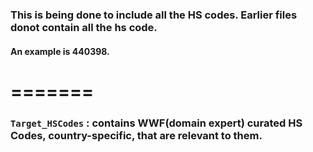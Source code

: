 ### This is being done to include all the HS codes. Earlier files donot contain all the hs code.
#### An example is 440398.

=======
=======

### `Target_HSCodes` : contains WWF(domain expert) curated HS Codes, country-specific, that are relevant to them.
